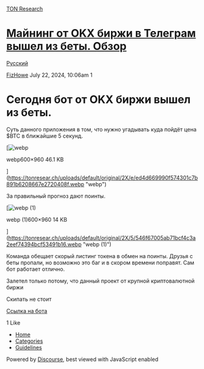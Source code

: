 [TON Research](/)

# [Майнинг от OKX биржи в Телеграм вышел из беты. Обзор](/t/okx/29281)

[Русский](/c/ru/49) 

    

[FizHowe](https://tonresear.ch/u/FizHowe)   July 22, 2024, 10:06am  1

# [](#okx-1)Сегодня бот от OKX биржи вышел из беты.

Суть данного приложения в том, что нужно угадывать куда пойдёт цена $BTC в ближайшие 5 секунд.

[![webp](https://tonresear.ch/uploads/default/optimized/2X/e/ed4d669990f574301c7b891b6208667e2720408f_2_312x500.webp)

webp600×960 46.1 KB

](https://tonresear.ch/uploads/default/original/2X/e/ed4d669990f574301c7b891b6208667e2720408f.webp "webp")

За правильный прогноз дают поинты.  

[![webp (1)](https://tonresear.ch/uploads/default/optimized/2X/5/546f67005ab71bcf4c3a2eef74394bcf53491b16_2_312x500.webp)

webp (1)600×960 14 KB

](https://tonresear.ch/uploads/default/original/2X/5/546f67005ab71bcf4c3a2eef74394bcf53491b16.webp "webp (1)")

Команда обещает скорый листинг токена в обмен на поинты. Друзья с беты пропали, но возможно это баг и в скором времени поправят. Сам бот работает отлично.

Залетел только потому, что данный проект от крупной криптовалютной биржи

Скипать не стоит

[Ссылка на бота](https://t.me/OKX_official_bot/OKX_Racer?startapp=linkCode_41214994)

  1 Like

*   [Home](/)
*   [Categories](/categories)
*   [Guidelines](/guidelines)

Powered by [Discourse](https://www.discourse.org), best viewed with JavaScript enabled